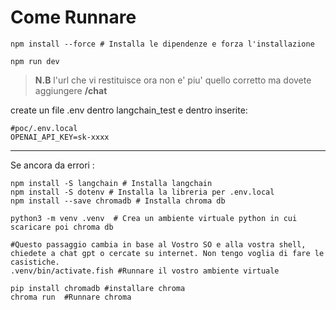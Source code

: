 # Come Runnare

```shell
npm install --force # Installa le dipendenze e forza l'installazione

npm run dev
```

> **N.B** l'url che vi restituisce ora non e' piu' quello corretto ma dovete aggiungere **/chat**

create un file .env dentro langchain_test e dentro inserite:
```dotenv
#poc/.env.local
OPENAI_API_KEY=sk-xxxx
```

---
Se ancora da errori :

```shell
npm install -S langchain # Installa langchain
npm install -S dotenv # Installa la libreria per .env.local
npm install --save chromadb # Installa chroma db

python3 -m venv .venv  # Crea un ambiente virtuale python in cui scaricare poi chroma db

#Questo passaggio cambia in base al Vostro SO e alla vostra shell, chiedete a chat gpt o cercate su internet. Non tengo voglia di fare le casistiche.
.venv/bin/activate.fish #Runnare il vostro ambiente virtuale

pip install chromadb #installare chroma
chroma run  #Runnare chroma
```


